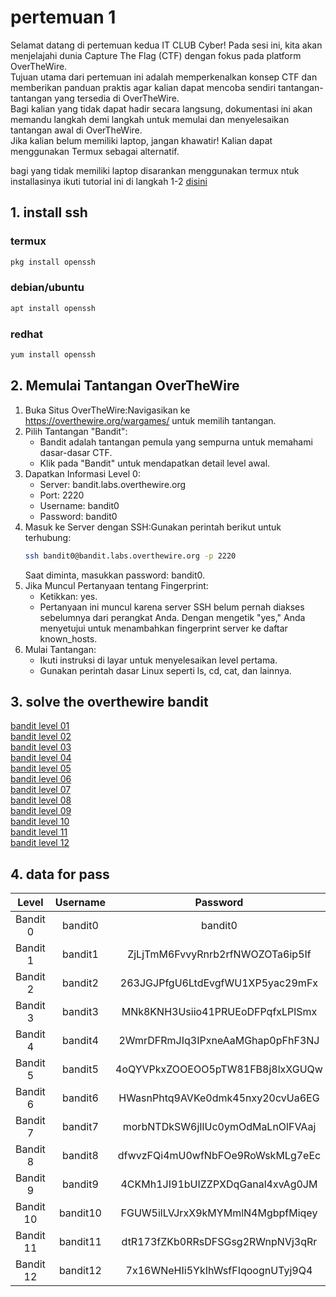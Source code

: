 # pertemuan 1

Selamat datang di pertemuan kedua IT CLUB Cyber! Pada sesi ini, kita akan menjelajahi dunia Capture The Flag (CTF) dengan fokus pada platform OverTheWire. \
Tujuan utama dari pertemuan ini adalah memperkenalkan konsep CTF dan memberikan panduan praktis agar kalian dapat mencoba sendiri tantangan-tantangan yang tersedia di OverTheWire. \
Bagi kalian yang tidak dapat hadir secara langsung, dokumentasi ini akan memandu langkah demi langkah untuk memulai dan menyelesaikan tantangan awal di OverTheWire. \
Jika kalian belum memiliki laptop, jangan khawatir! Kalian dapat menggunakan Termux sebagai alternatif.

bagi yang tidak memiliki laptop disarankan menggunakan termux ntuk installasinya ikuti tutorial ini di langkah 1-2 [disini](../P1)

## 1. install ssh
### termux
```bash
pkg install openssh
```

### debian/ubuntu
```bash
apt install openssh
```

### redhat
```bash
yum install openssh
```

## 2. Memulai Tantangan OverTheWire
1. Buka Situs OverTheWire:Navigasikan ke https://overthewire.org/wargames/ untuk memilih tantangan.
2. Pilih Tantangan "Bandit":
   - Bandit adalah tantangan pemula yang sempurna untuk memahami dasar-dasar CTF.
   - Klik pada "Bandit" untuk mendapatkan detail level awal.
3. Dapatkan Informasi Level 0:
   - Server: bandit.labs.overthewire.org
   - Port: 2220
   - Username: bandit0
   - Password: bandit0
4. Masuk ke Server dengan SSH:Gunakan perintah berikut untuk terhubung:
   ```bash
   ssh bandit0@bandit.labs.overthewire.org -p 2220
   ```
   Saat diminta, masukkan password: bandit0.
5. Jika Muncul Pertanyaan tentang Fingerprint:
   - Ketikkan: yes.
   - Pertanyaan ini muncul karena server SSH belum pernah diakses sebelumnya dari perangkat Anda. Dengan mengetik "yes," Anda menyetujui untuk menambahkan fingerprint server ke daftar known_hosts.
6. Mulai Tantangan:
   - Ikuti instruksi di layar untuk menyelesaikan level pertama.
   - Gunakan perintah dasar Linux seperti ls, cd, cat, dan lainnya.

## 3. solve the overthewire bandit
[bandit level 01](./bandit/level%2001.html) \
[bandit level 02](./bandit/level%2002.html) \
[bandit level 03](./bandit/level%2003.html) \
[bandit level 04](./bandit/level%2004.html) \
[bandit level 05](./bandit/level%2005.html) \
[bandit level 06](./bandit/level%2006.html) \
[bandit level 07](./bandit/level%2007.html) \
[bandit level 08](./bandit/level%2008.html) \
[bandit level 09](./bandit/level%2009.html) \
[bandit level 10](./bandit/level%2010.html) \
[bandit level 11](./bandit/level%2011.html) \
[bandit level 12](./bandit/level%2012.html)

## 4. data for pass
|   Level   | Username |             Password             |
|:---------:|:--------:|:--------------------------------:|
| Bandit 0  | bandit0  | bandit0                          |
| Bandit 1  | bandit1  | ZjLjTmM6FvvyRnrb2rfNWOZOTa6ip5If |
| Bandit 2  | bandit2  | 263JGJPfgU6LtdEvgfWU1XP5yac29mFx |
| Bandit 3  | bandit3  | MNk8KNH3Usiio41PRUEoDFPqfxLPlSmx |
| Bandit 4  | bandit4  | 2WmrDFRmJIq3IPxneAaMGhap0pFhF3NJ |
| Bandit 5  | bandit5  | 4oQYVPkxZOOEOO5pTW81FB8j8lxXGUQw |
| Bandit 6  | bandit6  | HWasnPhtq9AVKe0dmk45nxy20cvUa6EG |
| Bandit 7  | bandit7  | morbNTDkSW6jIlUc0ymOdMaLnOlFVAaj |
| Bandit 8  | bandit8  | dfwvzFQi4mU0wfNbFOe9RoWskMLg7eEc |
| Bandit 9  | bandit9  | 4CKMh1JI91bUIZZPXDqGanal4xvAg0JM |
| Bandit 10 | bandit10 | FGUW5ilLVJrxX9kMYMmlN4MgbpfMiqey |
| Bandit 11 | bandit11 | dtR173fZKb0RRsDFSGsg2RWnpNVj3qRr |
| Bandit 12 | bandit12 | 7x16WNeHIi5YkIhWsfFIqoognUTyj9Q4 |